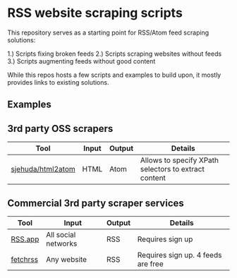 # RSS website scraping scripts

This repository serves as a starting point for RSS/Atom feed scraping solutions:

1.) Scripts fixing broken feeds
2.) Scripts scraping websites without feeds
3.) Scripts augmenting feeds without good content

While this repos hosts a few scripts and examples to build upon, it mostly provides links to existing solutions.

## Examples

## 3rd party OSS scrapers

| Tool              | Input | Output | Details                                            |
|-------------------|-------|--------|----------------------------------------------------|
| [sjehuda/html2atom](https://github.com/sjehuda/html2atom) | HTML | Atom | Allows to specify XPath selectors to extract content |

## Commercial 3rd party scraper services

| Tool              | Input | Output | Details                                            |
|-------------------|-------|--------|----------------------------------------------------|
| [RSS.app](https://rss.app) | All social networks | RSS | Requires sign up | 
| [fetchrss](http://fetchrss.com/) | Any website | RSS | Requires sign up. 4 feeds are free |
